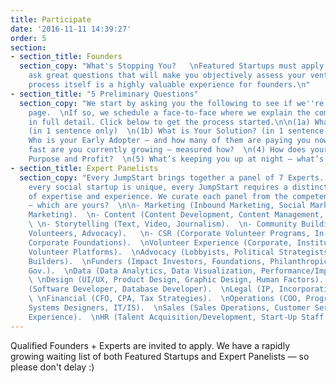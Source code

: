 ```yaml
---
title: Participate
date: '2016-11-11 14:39:27'
order: 5
section:
- section_title: Founders
  section_copy: "What's Stopping You?   \nFeatured Startups must apply: because we
    ask great questions that will make you objectively assess your venture, the application
    process itself is a highly valuable experience for founders.\n"
- section_title: "5 Preliminary Questions"
  section_copy: "We start by asking you the following to see if we''re on the same
    page.  \nIf so, we schedule a face-to-face where we explain the complete process
    in full detail. Click below to get the process started.\n\n(1a) What is The Problem?
    (in 1 sentence only)  \n(1b) What is Your Solution? (in 1 sentence only)  \n(2)
    Who is your Early Adopter — and how many of them are paying you now?  \n(3) How
    fast are you currently growing — measured how?  \n(4) How does your venture reconcile
    Purpose and Profit?  \n(5) What’s keeping you up at night — what’s stopping you?"
- section_title: Expert Panelists
  section_copy: "Every JumpStart brings together a panel of 7 Experts.  \nBecause
    every social startup is unique, every JumpStart requires a distinct combination
    of expertise and experience. We curate each panel from the competencies below
    — which are yours?  \n\n- Marketing (Inbound Marketing, Social Marketing, Content
    Marketing).  \n- Content (Content Development, Content Management, Content Marketing).
    \ \n- Storytelling (Text, Video, Journalism).  \n- Community Building (Membership,
    Volunteers, Advocacy).   \n- CSR (Corporate Volunteer Programs, In-Kind Programs,
    Corporate Foundations).  \nVolunteer Experience (Corporate, Institutional, Online
    Volunteer Platforms).  \nAdvocacy (Lobbyists, Political Strategists, Coalistion
    Builders).  \nFunders (Impact Investors, Foundations, Philanthropic Advisors,
    Gov.).  \nData (Data Analytics, Data Visualization, Performance/Impact Measurement).
    \ \nDesign (UI/UX, Product Design, Graphic Design, Human Factors).  \nProgramming
    (Software Developer, Database Developer).  \nLegal (IP, Incorporation Strategies).
    \ \nFinancial (CFO, CPA, Tax Strategies).  \nOperations (COO, Program Managers,
    Systems Designers, IT/IS).  \nSales (Sales Operations, Customer Service, Customer
    Experience).  \nHR (Talent Acquisition/Development, Start-Up Staff Scaling/Structure)."
---
```

Qualified Founders + Experts are invited to apply. We have a rapidly growing waiting list of both Featured Startups and Expert Panelists — so please don't delay :)
